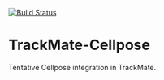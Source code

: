 [![Build Status](https://github.com/trackmate-sc/TrackMate-Cellpose/actions/workflows/build-main.yml/badge.svg)](https://github.com/trackmate-sc/TrackMate-Cellpose/actions/workflows/build-main.yml)

# TrackMate-Cellpose

Tentative Cellpose integration in TrackMate.
